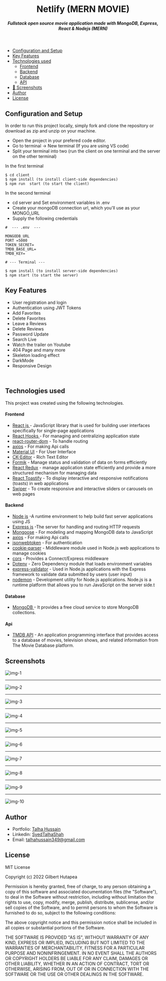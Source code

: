 <H1 align ="center" > Netlify (MERN MOVIE)  </h1>
<h5  align ="center"> 
Fullstack open source movie application made with MongoDB, Express, React & Nodejs (MERN) </h5>
<br/>

- [Configuration and Setup](#configuration-and-setup)
- [Key Features](#key-features)
- [Technologies used](#technologies-used)
  - [Frontend](#frontend)
  - [Backend](#backend)
  - [Database](#database)
  - [API](#api)
- [📸 Screenshots](#screenshots)
- [Author](#author)
- [License](#license)

## Configuration and Setup

In order to run this project locally, simply fork and clone the repository or download as zip and unzip on your machine.

- Open the project in your prefered code editor.
- Go to terminal -> New terminal (If you are using VS code)
- Split your terminal into two (run the client on one terminal and the server on the other terminal)

In the first terminal

```
$ cd client
$ npm install (to install client-side dependencies)
$ npm run  start (to start the client)
```

In the second terminal

- cd server and Set environment variables in .env
- Create your mongoDB connection url, which you'll use as your MONGO_URL
- Supply the following credentials

```
#  --- .env  ---

MONGODB_URL
PORT =5000
TOKEN_SECRET=
TMDB_BASE_URL=
TMDB_KEY=
```

```
# --- Terminal ---

$ npm install (to install server-side dependencies)
$ npm start (to start the server)
```

## Key Features

- User registration and login
- Authentication using JWT Tokens
- Add Favorites
- Delete Favorites
- Leave a Reviews
- Delete Reviews
- Password Update
- Search Live
- Watch the trailer on Youtube
- 404 Page and many more
- Skeleton loading effect
- DarkMode
- Responsive Design

<br/>

## Technologies used

This project was created using the following technologies.

#### Frontend

- [React js ](https://www.npmjs.com/package/react) - JavaScript library that is used for building user interfaces specifically for single-page applications
- [React Hooks ](https://reactjs.org/docs/hooks-intro.html) - For managing and centralizing application state
- [react-router-dom](https://www.npmjs.com/package/react-router-dom) - To handle routing
- [axios](https://www.npmjs.com/package/axios) - For making Api calls
- [Material UI](https://mui.com/) - For User Interface
- [CK-Editor](https://ckeditor.com/docs/ckeditor5/latest/builds/guides/integration/frameworks/react.html) - Rich Text Editor
- [Formik](https://formik.org/) - Manage status and validation of data on forms efficiently
- [React Redux](https://react-redux.js.org/) - manage application state efficiently and provide a more structured mechanism for managing data
- [React Toastify](https://www.npmjs.com/package/react-toastify) - To display interactive and responsive notifications (toasts) in web applications
- [Swiper](https://swiperjs.com/) - To create responsive and interactive sliders or carousels on web pages

#### Backend

- [Node js](https://nodejs.org/en/) -A runtime environment to help build fast server applications using JS
- [Express js](https://www.npmjs.com/package/express) -The server for handling and routing HTTP requests
- [Mongoose](https://mongoosejs.com/) - For modeling and mapping MongoDB data to JavaScript
- [axios](https://www.npmjs.com/package/axios) - For making Api calls
- [jsonwebtoken](https://www.npmjs.com/package/jsonwebtoken) - For authentication
- [cookie-parser](https://www.npmjs.com/package/cookie-parser) - Middleware module used in Node.js web applications to manage cookies
- [cors](https://www.npmjs.com/package/cors) - Provides a Connect/Express middleware
- [Dotenv](https://www.npmjs.com/package/dotenv) - Zero Dependency module that loads environment variables
- [express-validator](https://www.npmjs.com/package/express-validator) - Used in Node.js applications with the Express framework to validate data submitted by users (user input)
- [nodemon](https://nodemon.io/) - Development utility for Node.js applications. Node.js is a runtime platform that allows you to run JavaScript on the server side.t

#### Database

- [MongoDB ](https://www.mongodb.com/) - It provides a free cloud service to store MongoDB collections.

#### Api

- [TMDB API](https://developer.themoviedb.org/docs) - An application programming interface that provides access to a database of movies, television shows, and related information from The Movie Database platform.

## Screenshots

![img-1](https://github.com/berthutapea/mern-movie/assets/111676859/1dd97e27-c9bc-4b9b-b299-470d8eecf3cf)

---

![img-2](https://github.com/berthutapea/mern-movie/assets/111676859/6741b56c-f3ba-4c8d-ae0b-fe4c418731ca)

---

![img-3](https://github.com/berthutapea/mern-movie/assets/111676859/bbf20147-9b9a-4134-b890-410fae96525a)

---

![img-4](https://github.com/berthutapea/mern-movie/assets/111676859/36fea0f5-e4cb-4a55-9211-ea0bc5d870f3)

---

![img-5](https://github.com/berthutapea/mern-movie/assets/111676859/c22464fe-addf-4585-8033-19b713b2bf50)

---

![img-6](https://github.com/berthutapea/mern-movie/assets/111676859/462e698e-5a39-470a-b264-ccf93711c06a)

---

![img-7](https://github.com/berthutapea/mern-movie/assets/111676859/9b4ca1b5-6e07-47cf-a2ad-1a737577e035)

---

![img-8](https://github.com/berthutapea/mern-movie/assets/111676859/95bdf537-a93e-4e84-9228-12375d1a1b47)

---

![img-9](https://github.com/berthutapea/mern-movie/assets/111676859/57c7524b-75a3-4c9b-b90b-8b2593cabb41)

---

![img-10](https://github.com/berthutapea/mern-movie/assets/111676859/1532b9cb-0944-4b47-8898-7273f8ce6082)

## Author

- Portfolio: [Talha Hussain](https://my-portfolio-oohleq9z1-talhabruhs-projects.vercel.app/)
- Linkedin: [SyedTalhaShah](https://www.linkedin.com/in/syed-talha-shah-60726a221/)
- Email: [talhahussain349@gmail.com](mailto:berthutapea@gmail.com)

## License

MIT License

Copyright (c) 2022 Gilbert Hutapea

Permission is hereby granted, free of charge, to any person obtaining a copy
of this software and associated documentation files (the "Software"), to deal
in the Software without restriction, including without limitation the rights
to use, copy, modify, merge, publish, distribute, sublicense, and/or sell
copies of the Software, and to permit persons to whom the Software is
furnished to do so, subject to the following conditions:

The above copyright notice and this permission notice shall be included in all
copies or substantial portions of the Software.

THE SOFTWARE IS PROVIDED "AS IS", WITHOUT WARRANTY OF ANY KIND, EXPRESS OR
IMPLIED, INCLUDING BUT NOT LIMITED TO THE WARRANTIES OF MERCHANTABILITY,
FITNESS FOR A PARTICULAR PURPOSE AND NONINFRINGEMENT. IN NO EVENT SHALL THE
AUTHORS OR COPYRIGHT HOLDERS BE LIABLE FOR ANY CLAIM, DAMAGES OR OTHER
LIABILITY, WHETHER IN AN ACTION OF CONTRACT, TORT OR OTHERWISE, ARISING FROM,
OUT OF OR IN CONNECTION WITH THE SOFTWARE OR THE USE OR OTHER DEALINGS IN THE
SOFTWARE.
